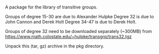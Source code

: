 A package for the library of transitive groups.

Groups of degree 15-30 are due to Alexander Hulpke
Degree 32 is due to John Cannon and Derek Holt
Degree 34-47 is due to Derek Holt.

Groups of degree 32 need to be downloaded separately (~300MB) from
https://www.math.colostate.edu/~hulpke/transgrp/trans32.tgz

Unpack this (tar, gz) archive in the pkg directory.
